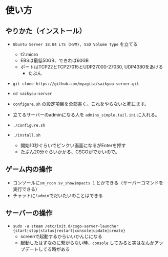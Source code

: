 # 使い方
## やりかた（インストール）
- `Ubuntu Server 18.04 LTS (HVM), SSD Volume Type` を立てる
  - t2.micro
  - EBSは最低50GB、できれば60GB
  - ポートはTCP22とTCP27015とUDP27000-27030, UDP4380をあける
    - たぶん

- `git clone https://github.com/myagita/saikyou-server.git`
- `cd saikyou-server`
- `configure.sh` の設定項目を全部書く。これをやらないと死にます。
- 立てるサーバーのadminになる人を `admins_simple.tail.ini` に入れる。
- `./configure.sh`
- `./install.sh`
  - 開始10秒ぐらいでピンクい画面になるがEnterを押す
  - たぶん20分ぐらいかかる、CSGOがでかいので。
## ゲーム内の操作
- コンソールに`sm_rcon sv_showimpacts 1` とかできる（サーバーコマンドを実行できる）
- チャットに`!admin`でだいたいのことはできる
## サーバーの操作
- `sudo -u steam /etc/init.d/csgo-server-launcher {start|stop|status|restart|console|update|create}`
  - screenで起動するからいいかんじになる
  - 起動したはずなのに繋がらない時、`console` してみると実はなんかアップデートしてる時がある
